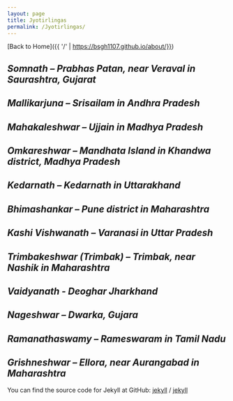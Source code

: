 ```yaml
---
layout: page
title: Jyotirlingas
permalink: /Jyotirlingas/
---
```

[Back to Home]({{ '/' | https://bsgh1107.github.io/about/}})


## *Somnath – Prabhas Patan, near Veraval in Saurashtra, Gujarat*


## *Mallikarjuna – Srisailam in Andhra Pradesh*


## *Mahakaleshwar – Ujjain in Madhya Pradesh*


## *Omkareshwar – Mandhata Island in Khandwa district, Madhya Pradesh*


## *Kedarnath – Kedarnath in Uttarakhand*


## *Bhimashankar – Pune district in Maharashtra*


## *Kashi Vishwanath – Varanasi in Uttar Pradesh*


## *Trimbakeshwar (Trimbak) – Trimbak, near Nashik in Maharashtra*


## *Vaidyanath - Deoghar Jharkhand*


## *Nageshwar – Dwarka, Gujara*


## *Ramanathaswamy – Rameswaram in Tamil Nadu*


## *Grishneshwar – Ellora, near Aurangabad in Maharashtra*






You can find the source code for Jekyll at GitHub:
[jekyll][jekyll-organization] /
[jekyll](https://github.com/jekyll/jekyll)


[jekyll-organization]: https://github.com/jekyll
